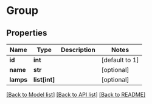 # Group

## Properties
Name | Type | Description | Notes
------------ | ------------- | ------------- | -------------
**id** | **int** |  | [default to 1]
**name** | **str** |  | [optional] 
**lamps** | **list[int]** |  | [optional] 

[[Back to Model list]](../README.md#documentation-for-models) [[Back to API list]](../README.md#documentation-for-api-endpoints) [[Back to README]](../README.md)


